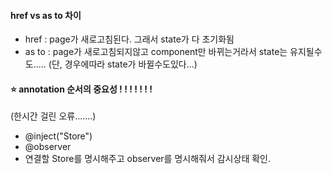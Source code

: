 #### href vs as to 차이

- href : page가 새로고침된다. 그래서 state가 다 초기화됨
- as to : page가 새로고침되지않고 component만 바뀌는거라서 state는 유지될수도.....
  (단, 경우에따라 state가 바뀔수도있다...)

#### :star: annotation 순서의 중요성 ! ! ! ! ! ! !

(한시간 걸린 오류.......)

- @inject("Store")
- @observer
- 연결할 Store를 명시해주고 observer를 명시해줘서 감시상태 확인.
